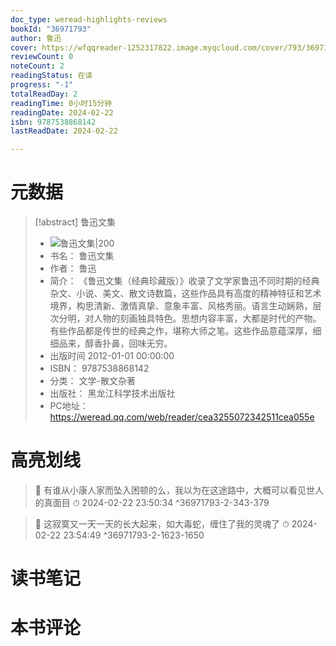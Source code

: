 ```yaml
---
doc_type: weread-highlights-reviews
bookId: "36971793"
author: 鲁迅
cover: https://wfqqreader-1252317822.image.myqcloud.com/cover/793/36971793/t7_36971793.jpg
reviewCount: 0
noteCount: 2
readingStatus: 在读
progress: "-1"
totalReadDay: 2
readingTime: 0小时15分钟
readingDate: 2024-02-22
isbn: 9787538868142
lastReadDate: 2024-02-22

---
```

# 元数据
> [!abstract] 鲁迅文集
> - ![ 鲁迅文集|200](https://wfqqreader-1252317822.image.myqcloud.com/cover/793/36971793/t7_36971793.jpg)
> - 书名： 鲁迅文集
> - 作者： 鲁迅
> - 简介： 《鲁迅文集（经典珍藏版）》收录了文学家鲁迅不同时期的经典杂文、小说、美文、散文诗数篇，这些作品具有高度的精神特征和艺术境界，构思清新、激情真挚、意象丰富、风格秀丽。语言生动娴熟，层次分明，对人物的刻画独具特色。思想内容丰富，大都是时代的产物。有些作品都是传世的经典之作，堪称大师之笔。这些作品意蕴深厚，细细品来，醇香扑鼻，回味无穷。
> - 出版时间 2012-01-01 00:00:00
> - ISBN： 9787538868142
> - 分类： 文学-散文杂著
> - 出版社： 黑龙江科学技术出版社
> - PC地址：https://weread.qq.com/web/reader/cea3255072342511cea055e

# 高亮划线



> 📌 有谁从小康人家而坠入困顿的么，我以为在这途路中，大概可以看见世人的真面目 
> ⏱ 2024-02-22 23:50:34 ^36971793-2-343-379

> 📌 这寂寞又一天一天的长大起来，如大毒蛇，缠住了我的灵魂了 
> ⏱ 2024-02-22 23:54:49 ^36971793-2-1623-1650

# 读书笔记

# 本书评论
